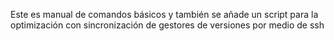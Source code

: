 Este es manual de comandos básicos y también se añade un script para la optimización con sincronización de gestores de versiones por medio de ssh 
